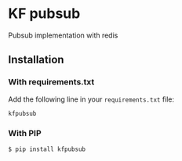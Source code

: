 # KF pubsub

Pubsub implementation with redis

## Installation

### With requirements.txt

Add the following line in your `requirements.txt` file:

```
kfpubsub
```

### With PIP

```bash
$ pip install kfpubsub
```

